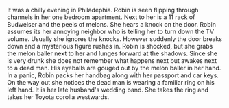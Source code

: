 It was a chilly evening in Philadephia.
Robin is seen flipping through channels in her one bedroom apartment.
Next to her is a 11 rack of Budweiser and the peels of melons. 
She hears a knock on the door. 
Robin assumes its her annoying neighbor who is telling her to turn down the TV volume.
Usually she ignores the knocks.
However suddenly the door breaks down and a mysterious figure rushes in.
Robin is shocked, but she grabs the melon baller next to her and lunges forward at the shadows.
Since she is very drunk she does not remember what happens next but awakes next to a dead man. 
His eyeballs are gouged out by the melon baller in her hand.
In a panic, Robin packs her handbag along with her passport and car keys.
On the way out she notices the dead man is wearing a familiar ring on his left hand.
It is her late husband's wedding band. 
She takes the ring and takes her Toyota corolla westwards.